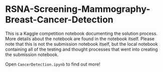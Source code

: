 # RSNA-Screening-Mammography-Breast-Cancer-Detection

This is a Kaggle competition notebook documenting the solution process. More details about the notebook are found in the notebook itself. 
Please note that this is not the submission notebook itself, but the local notebook containing all of the testing and thought processes that went into creating the submission notebook.

Open `CancerDetection.ipynb` to find out more!
